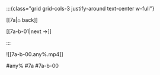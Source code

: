 :::{class="grid grid-cols-3 justify-around text-center w-full"}
<span/>

[[7a|⌂ back]]

[[7a-b-01|next →]]

:::

![[7a-b-00.any%.mp4]]

#any% #7a #7a-b-00